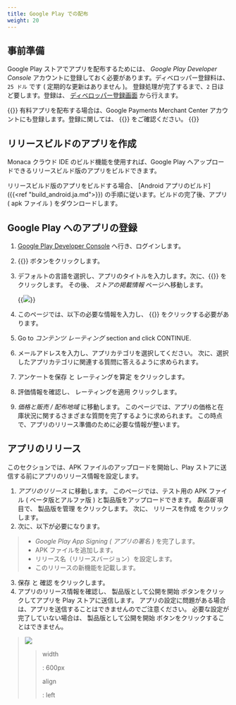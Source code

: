 ```yaml
---
title: Google Play での配布
weight: 20
---
```


事前準備
--------

Google Play ストアでアプリを配布するためには、 *Google Play Developer
Console*
アカウントに登録しておく必要があります。ディベロッパー登録料は、
`25 ドル` です ( 定期的な更新はありません )。
登録処理が完了するまで、`2` 日ほど要します。登録は、
[ディベロッパー登録画面](https://play.google.com/apps/publish/)
から行えます。

{{<note>}}
    有料アプリを配布する場合は、Google Payments Merchant Center アカウントにも登録します。登録に関しては、 {{<link href="https://support.google.com/googleplay/android-developer/answer/answer.py?hl=en&answer=2972701" title="こちらのリンク">}} をご確認ください。
{{</note>}}

リリースビルドのアプリを作成
----------------------------

Monaca クラウド IDE のビルド機能を使用すれば、Google Play
へアップロードできるリリースビルド版のアプリをビルドできます。

リリースビルド版のアプリをビルドする場合、 [Android アプリのビルド]({{<ref "build_android.ja.md">}})
の手順に従います。ビルドの完了後、アプリ ( apk ファイル )
をダウンロードします。

Google Play へのアプリの登録
----------------------------

1.  [Google Play Developer
    Console](https://play.google.com/apps/publish/)
    へ行き、ログインします。
2.  {{<guilabel name="アプリの作成">}} ボタンをクリックします。
3.  デフォルトの言語を選択し、アプリのタイトルを入力します。次に、{{<guilabel name="作成">}}
    をクリックします。 その後、 *ストアの掲載情報* ページへ移動します。

    {{<img src="/images/monaca_ide/manual/deploy/google_play/1.png">}}

4.  このページでは、以下の必要な情報を入力し、 {{<guilabel name="未公開版を保存">}}
    をクリックする必要があります。

5.  Go to *コンテンツ レーティング* section and click CONTINUE.
6.  メールアドレスを入力し、アプリカテゴリを選択してください。
    次に、選択したアプリカテゴリに関連する質問に答えるように求められます。
7.  アンケートを保存 と レーティングを算定 をクリックします。
8.  評価情報を確認し、 レーティングを適用 クリックします。
9.  *価格と販売 / 配布地域* に移動します。
    このページでは、アプリの価格と在庫状況に関するさまざまな質問を完了するように求められます。
    この時点で、アプリのリリース準備のために必要な情報が整います。

アプリのリリース
----------------

このセクションでは、APK ファイルのアップロードを開始し、Play
ストアに送信する前にアプリのリリース情報を設定します。

1.  *アプリのリリース* に移動します。 このページでは、テスト用の APK
    ファイル ( ベータ版とアルファ版 ) と製品版をアップロードできます。
    *製品版* 項目で、 製品版を管理 をクリックします。 次に、
    リリースを作成 をクリックします。
2.  次に、以下が必要になります。

> -   *Google Play App Signing ( アプリの署名 )* を完了します。
> -   APK ファイルを追加します。
> -   リリース名（リリースバージョン）を設定します。
> -   このリリースの新機能を記載します。

3.  保存 と 確認 をクリックします。
4.  アプリのリリース情報を確認し、 製品版として公開を開始
    ボタンをクリックしてアプリを Play ストアに送信します。
    アプリの設定に問題がある場合は、アプリを送信することはできませんのでご注意ください。
    必要な設定が完了していない場合は、 製品版として公開を開始
    ボタンをクリックすることはできません。

> ![](images/google_play/9.png)
>
> > width
> >
> > :   600px
> >
> > align
> >
> > :   left
> >

